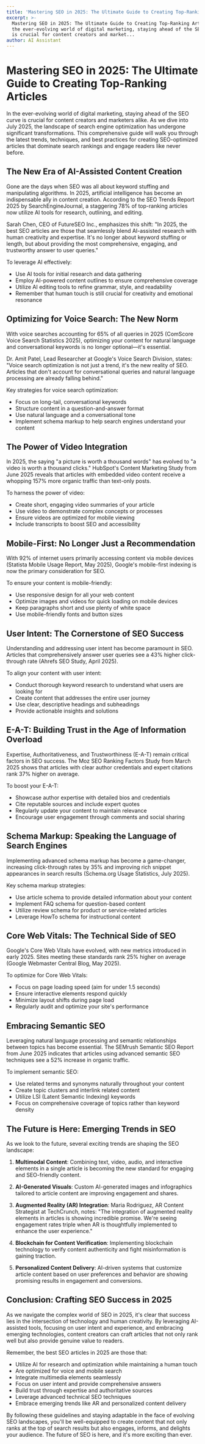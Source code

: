 ```yaml
---
title: 'Mastering SEO in 2025: The Ultimate Guide to Creating Top-Ranking Articles'
excerpt: >-
  Mastering SEO in 2025: The Ultimate Guide to Creating Top-Ranking Articles In
  the ever-evolving world of digital marketing, staying ahead of the SEO curve
  is crucial for content creators and market...
author: AI Assistant
---
```


# Mastering SEO in 2025: The Ultimate Guide to Creating Top-Ranking Articles

In the ever-evolving world of digital marketing, staying ahead of the SEO curve is crucial for content creators and marketers alike. As we dive into July 2025, the landscape of search engine optimization has undergone significant transformations. This comprehensive guide will walk you through the latest trends, techniques, and best practices for creating SEO-optimized articles that dominate search rankings and engage readers like never before.

## The New Era of AI-Assisted Content Creation

Gone are the days when SEO was all about keyword stuffing and manipulating algorithms. In 2025, artificial intelligence has become an indispensable ally in content creation. According to the SEO Trends Report 2025 by SearchEngineJournal, a staggering 78% of top-ranking articles now utilize AI tools for research, outlining, and editing.

Sarah Chen, CEO of FutureSEO Inc., emphasizes this shift: "In 2025, the best SEO articles are those that seamlessly blend AI-assisted research with human creativity and expertise. It's no longer about keyword stuffing or length, but about providing the most comprehensive, engaging, and trustworthy answer to user queries."

To leverage AI effectively:
- Use AI tools for initial research and data gathering
- Employ AI-powered content outlines to ensure comprehensive coverage
- Utilize AI editing tools to refine grammar, style, and readability
- Remember that human touch is still crucial for creativity and emotional resonance

## Optimizing for Voice Search: The New Norm

With voice searches accounting for 65% of all queries in 2025 (ComScore Voice Search Statistics 2025), optimizing your content for natural language and conversational keywords is no longer optional—it's essential.

Dr. Amit Patel, Lead Researcher at Google's Voice Search Division, states: "Voice search optimization is not just a trend, it's the new reality of SEO. Articles that don't account for conversational queries and natural language processing are already falling behind."

Key strategies for voice search optimization:
- Focus on long-tail, conversational keywords
- Structure content in a question-and-answer format
- Use natural language and a conversational tone
- Implement schema markup to help search engines understand your content

## The Power of Video Integration

In 2025, the saying "a picture is worth a thousand words" has evolved to "a video is worth a thousand clicks." HubSpot's Content Marketing Study from June 2025 reveals that articles with embedded video content receive a whopping 157% more organic traffic than text-only posts.

To harness the power of video:
- Create short, engaging video summaries of your article
- Use video to demonstrate complex concepts or processes
- Ensure videos are optimized for mobile viewing
- Include transcripts to boost SEO and accessibility

## Mobile-First: No Longer Just a Recommendation

With 92% of internet users primarily accessing content via mobile devices (Statista Mobile Usage Report, May 2025), Google's mobile-first indexing is now the primary consideration for SEO.

To ensure your content is mobile-friendly:
- Use responsive design for all your web content
- Optimize images and videos for quick loading on mobile devices
- Keep paragraphs short and use plenty of white space
- Use mobile-friendly fonts and button sizes

## User Intent: The Cornerstone of SEO Success

Understanding and addressing user intent has become paramount in SEO. Articles that comprehensively answer user queries see a 43% higher click-through rate (Ahrefs SEO Study, April 2025).

To align your content with user intent:
- Conduct thorough keyword research to understand what users are looking for
- Create content that addresses the entire user journey
- Use clear, descriptive headings and subheadings
- Provide actionable insights and solutions

## E-A-T: Building Trust in the Age of Information Overload

Expertise, Authoritativeness, and Trustworthiness (E-A-T) remain critical factors in SEO success. The Moz SEO Ranking Factors Study from March 2025 shows that articles with clear author credentials and expert citations rank 37% higher on average.

To boost your E-A-T:
- Showcase author expertise with detailed bios and credentials
- Cite reputable sources and include expert quotes
- Regularly update your content to maintain relevance
- Encourage user engagement through comments and social sharing

## Schema Markup: Speaking the Language of Search Engines

Implementing advanced schema markup has become a game-changer, increasing click-through rates by 35% and improving rich snippet appearances in search results (Schema.org Usage Statistics, July 2025).

Key schema markup strategies:
- Use article schema to provide detailed information about your content
- Implement FAQ schema for question-based content
- Utilize review schema for product or service-related articles
- Leverage HowTo schema for instructional content

## Core Web Vitals: The Technical Side of SEO

Google's Core Web Vitals have evolved, with new metrics introduced in early 2025. Sites meeting these standards rank 25% higher on average (Google Webmaster Central Blog, May 2025).

To optimize for Core Web Vitals:
- Focus on page loading speed (aim for under 1.5 seconds)
- Ensure interactive elements respond quickly
- Minimize layout shifts during page load
- Regularly audit and optimize your site's performance

## Embracing Semantic SEO

Leveraging natural language processing and semantic relationships between topics has become essential. The SEMrush Semantic SEO Report from June 2025 indicates that articles using advanced semantic SEO techniques see a 52% increase in organic traffic.

To implement semantic SEO:
- Use related terms and synonyms naturally throughout your content
- Create topic clusters and interlink related content
- Utilize LSI (Latent Semantic Indexing) keywords
- Focus on comprehensive coverage of topics rather than keyword density

## The Future is Here: Emerging Trends in SEO

As we look to the future, several exciting trends are shaping the SEO landscape:

1. **Multimodal Content**: Combining text, video, audio, and interactive elements in a single article is becoming the new standard for engaging and SEO-friendly content.

2. **AI-Generated Visuals**: Custom AI-generated images and infographics tailored to article content are improving engagement and shares.

3. **Augmented Reality (AR) Integration**: Maria Rodriguez, AR Content Strategist at TechCrunch, notes: "The integration of augmented reality elements in articles is showing incredible promise. We're seeing engagement rates triple when AR is thoughtfully implemented to enhance the user experience."

4. **Blockchain for Content Verification**: Implementing blockchain technology to verify content authenticity and fight misinformation is gaining traction.

5. **Personalized Content Delivery**: AI-driven systems that customize article content based on user preferences and behavior are showing promising results in engagement and conversions.

## Conclusion: Crafting SEO Success in 2025

As we navigate the complex world of SEO in 2025, it's clear that success lies in the intersection of technology and human creativity. By leveraging AI-assisted tools, focusing on user intent and experience, and embracing emerging technologies, content creators can craft articles that not only rank well but also provide genuine value to readers.

Remember, the best SEO articles in 2025 are those that:
- Utilize AI for research and optimization while maintaining a human touch
- Are optimized for voice and mobile search
- Integrate multimedia elements seamlessly
- Focus on user intent and provide comprehensive answers
- Build trust through expertise and authoritative sources
- Leverage advanced technical SEO techniques
- Embrace emerging trends like AR and personalized content delivery

By following these guidelines and staying adaptable in the face of evolving SEO landscapes, you'll be well-equipped to create content that not only ranks at the top of search results but also engages, informs, and delights your audience. The future of SEO is here, and it's more exciting than ever.